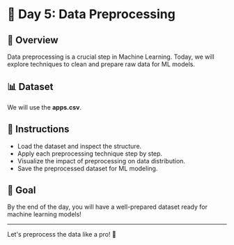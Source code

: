 # 📅 Day 5: Data Preprocessing

## 🚀 Overview
Data preprocessing is a crucial step in Machine Learning. Today, we will explore techniques to clean and prepare raw data for ML models.

## 📊 Dataset
We will use the **apps.csv**.

## 📝 Instructions
- Load the dataset and inspect the structure.
- Apply each preprocessing technique step by step.
- Visualize the impact of preprocessing on data distribution.
- Save the preprocessed dataset for ML modeling.

## 🏁 Goal
By the end of the day, you will have a well-prepared dataset ready for machine learning models!

---
Let's preprocess the data like a pro! 🚀
